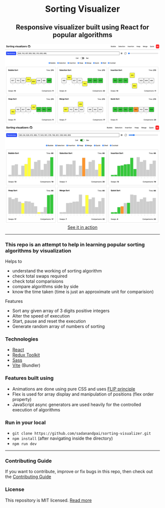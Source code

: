 <div align="center">
    <h1>Sorting Visualizer</h1>
    <h2>Responsive visualizer built using React for popular algorithms</h2>
    <a href="https://sadanandpai.github.io/sorting-visualizer/dist/"><img src="./public/cell.png" alt="cover" /></a>
    <br/>
    <a href="https://sadanandpai.github.io/sorting-visualizer/dist/"><img src="./public/bar.png" alt="cover" /></a>
    <a href="https://sadanandpai.github.io/sorting-visualizer/dist/">See it in action</a>
</div>

---

### This repo is an attempt to help in learning popular sorting algorithms by visualization

Helps to

- understand the working of sorting algorithm
- check total swaps required
- check total comparisions
- compare algorithms side by side
- know the time taken (time is just an approximate unit for comparision)

Features

- Sort any given array of 3 digits positive integers
- Alter the speed of execution
- Start, pause and reset the execution
- Generate random array of numbers of sorting

### Technologies

- [React](https://react.dev/)
- [Redux Toolkit](https://redux-toolkit.js.org/)
- [Sass](https://sass-lang.com/)
- [Vite](https://vitejs.dev/) (Bundler)

### Features built using

- Animations are done using pure CSS and uses [FLIP principle](https://aerotwist.com/blog/flip-your-animations/)
- Flex is used for array display and manipulation of positions (flex order property)
- JavaScript async generators are used heavily for the controlled execution of algorithms

### Run in your local

- `git clone https://github.com/sadanandpai/sorting-visualizer.git`
- `npm install` (after navigating inside the directory)
- `npm run dev`

---

### Contributing Guide

If you want to contribute, improve or fix bugs in this repo, then check out the [Contributing Guide](./CONTRIBUTING.md)
<br/>

### License

This repository is MIT licensed. [Read more](./LICENSE)
